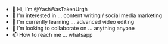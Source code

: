 - 👋 Hi, I’m @YashWasTakenUrgh
- 👀 I’m interested in ... content writing / social media marketing
- 🌱 I’m currently learning ... advanced video editing
- 💞️ I’m looking to collaborate on ... anything anyone
- 📫 How to reach me ... whatsapp

<!---
YashWasTakenUrgh/YashWasTakenUrgh is a ✨ special ✨ repository because its `README.md` (this file) appears on your GitHub profile.
You can click the Preview link to take a look at your changes.
--->
